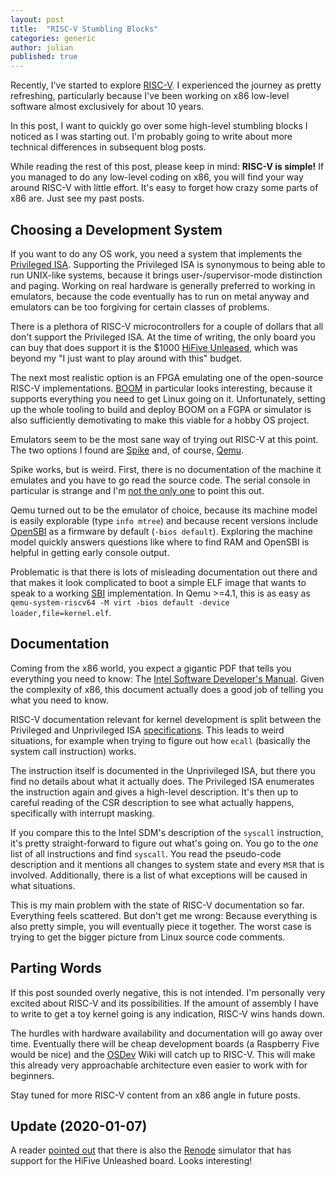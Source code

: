 ```yaml
---
layout: post
title:  "RISC-V Stumbling Blocks"
categories: generic
author: julian
published: true
---
```


Recently, I've started to explore [RISC-V](https://risc-v.org/). I
experienced the journey as pretty refreshing, particularly because
I've been working on x86 low-level software almost exclusively for
about 10 years.

In this post, I want to quickly go over some high-level stumbling
blocks I noticed as I was starting out. I'm probably going to write
about more technical differences in subsequent blog posts.

While reading the rest of this post, please keep in mind: **RISC-V is
simple!** If you managed to do any low-level coding on x86, you will
find your way around RISC-V with little effort. It's easy to forget
how crazy some parts of x86 are. Just see my past posts.

## Choosing a Development System

If you want to do any OS work, you need a system that implements the
[Privileged ISA](https://riscv.org/specifications/privileged-isa).
Supporting the Privileged ISA is synonymous to being able to run
UNIX-like systems, because it brings user-/supervisor-mode distinction
and paging. Working on real hardware is generally preferred to working
in emulators, because the code eventually has to run on metal anyway
and emulators can be too forgiving for certain classes of problems.

There is a plethora of RISC-V microcontrollers for a couple of dollars
that all don't support the Privileged ISA. At the time of writing, the
only board you can buy that does support it is the $1000 [HiFive
Unleased](https://www.sifive.com/boards/hifive-unleashed), which was
beyond my "I just want to play around with this" budget.

The next most realistic option is an FPGA emulating one of the
open-source RISC-V implementations. [BOOM](https://boom-core.org/) in
particular looks interesting, because it supports everything you need
to get Linux going on it. Unfortunately, setting up the whole tooling
to build and deploy BOOM on a FGPA or simulator is also sufficiently
demotivating to make this viable for a hobby OS project.

Emulators seem to be the most sane way of trying out RISC-V at this
point. The two options I found are
[Spike](https://github.com/riscv/riscv-isa-sim) and, of course,
[Qemu](https://www.qemu.org/).

Spike works, but is weird. First, there is no documentation of the
machine it emulates and you have to go read the source code. The
serial console in particular is strange and I'm [not the only
one](https://riscv.org/2019/02/fosdem-video-lessons-learned-from-porting-helenos-to-risc-v-pros-cnd-cons-of-risc-v-from-a-microkernel-os-point/)
to point this out.

Qemu turned out to be the emulator of choice, because its machine
model is easily explorable (type `info mtree`) and because recent
versions include [OpenSBI](https://github.com/riscv/opensbi) as a
firmware by default (`-bios default`). Exploring the machine model
quickly answers questions like where to find RAM and OpenSBI is
helpful in getting early console output.

Problematic is that there is lots of misleading documentation out
there and that makes it look complicated to boot a simple ELF image
that wants to speak to a working
[SBI](https://github.com/riscv/riscv-sbi-doc/blob/master/riscv-sbi.adoc)
implementation. In Qemu >=4.1, this is as easy as `qemu-system-riscv64
-M virt -bios default -device loader,file=kernel.elf`.

## Documentation

Coming from the x86 world, you expect a gigantic PDF that tells you
everything you need to know: The [Intel Software Developer's
Manual][intelsdm]. Given the complexity of x86, this document actually
does a good job of telling you what you need to know.

RISC-V documentation relevant for kernel development is split between
the Privileged and Unprivileged ISA
[specifications](https://riscv.org/specifications/). This leads to
weird situations, for example when trying to figure out how `ecall`
(basically the system call instruction) works.

The instruction itself is documented in the Unprivileged ISA, but
there you find no details about what it actually does. The Privileged
ISA enumerates the instruction again and gives a high-level
description. It's then up to careful reading of the CSR description to
see what actually happens, specifically with interrupt masking.

If you compare this to the Intel SDM's description of the `syscall`
instruction, it's pretty straight-forward to figure out what's going
on. You go to the *one* list of all instructions and find
`syscall`. You read the pseudo-code description and it mentions all
changes to system state and every `MSR` that is
involved. Additionally, there is a list of what exceptions will be
caused in what situations.

This is my main problem with the state of RISC-V documentation so
far. Everything feels scattered. But don't get me wrong: Because
everything is also pretty simple, you will eventually piece it
together. The worst case is trying to get the bigger picture from
Linux source code comments.

## Parting Words

If this post sounded overly negative, this is not intended. I'm
personally very excited about RISC-V and its possibilities. If the
amount of assembly I have to write to get a toy kernel going is any
indication, RISC-V wins hands down.

The hurdles with hardware availability and documentation will go away
over time. Eventually there will be cheap development boards (a
Raspberry Five would be nice) and the
[OSDev](https://wiki.osdev.org/Main_Page) Wiki will catch up to
RISC-V. This will make this already very approachable architecture
even easier to work with for beginners.

Stay tuned for more RISC-V content from an x86 angle in future posts.

## Update (2020-01-07)

A reader [pointed out](https://github.com/blitz/x86.lol/issues/5) that
there is also the [Renode](https://renode.readthedocs.io/en/latest/)
simulator that has support for the HiFive Unleashed board. Looks
interesting!

[intelsdm]: https://software.intel.com/en-us/articles/intel-sdm
